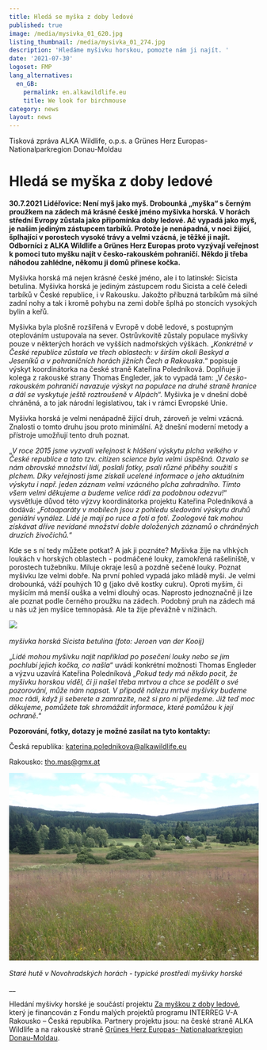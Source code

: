 ```yaml
---
title: Hledá se myška z doby ledové
published: true
image: /media/mysivka_01_620.jpg
listing_thumbnail: /media/mysivka_01_274.jpg
description: 'Hledáme myšivku horskou, pomozte nám ji najít. '
date: '2021-07-30'
logoset: FMP
lang_alternatives:
  en_GB:
    permalink: en.alkawildlife.eu
    title: We look for birchmouse
category: news
layout: news
---
```

Tisková zpráva ALKA Wildlife, o.p.s. a Grünes Herz Europas- Nationalparkregion Donau-Moldau

# Hledá se myška z doby ledové

**30.7.2021 Lidéřovice: Není myš jako myš. Drobounká „myška“ s černým proužkem na zádech má krásné české jméno myšivka horská. V horách střední Evropy zůstala jako připomínka doby ledové. Ač vypadá jako myš, je našim jediným zástupcem tarbíků. Protože je nenápadná, v noci žijící, šplhající v porostech vysoké trávy a velmi vzácná, je těžké ji najít. Odborníci z ALKA Wildlife a Grünes Herz Europas proto vyzývají veřejnost k pomoci tuto myšku najít v česko-rakouském pohraničí. Někdo ji třeba náhodou zahlédne, někomu ji domů přinese kočka.** 

Myšivka horská má nejen krásné české jméno, ale i to latinské: Sicista betulina. Myšivka horská je jediným zástupcem rodu Sicista a celé čeledi tarbíků v České republice, i v Rakousku. Jakožto příbuzná tarbíkům má silné zadní nohy a tak i kromě pohybu na zemi dobře šplhá po stoncích vysokých bylin a keřů. 

Myšivka byla plošně rozšířená v Evropě v době ledové, s postupným oteplováním ustupovala na sever. Ostrůvkovitě zůstaly populace myšivky pouze v některých horách ve vyšších nadmořských výškách. „_Konkrétně v České republice zůstala ve třech oblastech: v širším okolí Beskyd a Jeseníků a v pohraničních horách jižních Čech a Rakouska._“ popisuje  výskyt koordinátorka na české straně Kateřina Poledníková. Doplňuje ji kolega z rakouské strany Thomas Engleder, jak to vypadá tam: „V _česko-rakouském pohraničí navazuje výskyt na populace na druhé straně hranice a dál se vyskytuje ještě roztroušeně v Alpách_“.  Myšivka je v dnešní době chráněná, a to jak národní legislativou, tak i v rámci Evropské Unie.

Myšivka horská je velmi nenápadně žijící druh, zároveň je velmi vzácná. Znalosti o tomto druhu jsou proto minimální. Až dnešní moderní metody a přístroje umožňují tento druh poznat. 

„_V roce 2015 jsme vyzvali veřejnost k hlášení výskytu plcha velkého v České republice a tato tzv. citizen science byla velmi úspěšná. Ozvalo se nám obrovské množství lidí, poslali fotky, psali různé příběhy soužití s plchem. Díky veřejnosti jsme získali ucelené informace o jeho aktuálním výskytu i např. jeden záznam velmi vzácného plcha zahradního. Tímto všem velmi děkujeme a budeme velice rádi za podobnou odezvu!_“ vysvětluje  důvod této výzvy koordinátorka projektu Kateřina Poledníková a dodává: „_Fotoaparáty v mobilech jsou z pohledu sledování výskytu druhů geniální vynález. Lidé je mají po ruce a fotí a fotí. Zoologové tak mohou získávat dříve nevídané množství dobře doložených záznamů o chráněných druzích živočichů._“ 

Kde se s ní tedy můžete potkat? A jak ji poznáte? Myšivka žije na vlhkých loukách v horských oblastech - podmáčené louky, zamokřená rašeliniště, v porostech tužebníku. Miluje okraje lesů a pozdně sečené louky. Poznat myšivku lze velmi dobře. Na první pohled vypadá jako mládě myši. Je velmi drobounká, váží pouhých 10 g (jako dvě kostky cukru). Oproti myším, či myšicím má menší ouška a velmi dlouhý ocas. Naprosto jednoznačně ji lze ale poznat podle černého proužku na zádech. Podobný pruh na zádech má u nás už jen myšice temnopásá. Ale ta žije převážně v nížinách. 

![](/media/myšivka_6_620.jpg)

_myšivka horská Sicista betulina (foto: Jeroen van der Kooij)_

„_Lidé mohou myšivku najít například po posečení louky nebo se jim pochlubí jejich kočka, co našla_“ uvádí konkrétní možnosti Thomas Engleder a výzvu uzavírá Kateřina Poledníková „_Pokud tedy má někdo pocit, že myšivku horskou viděl, či ji našel třeba mrtvou a chce se podělit o své pozorování, může nám napsat. V případě nálezu mrtvé myšivky budeme moc rádi, když ji seberete a zamrazíte, než si pro ni přijedeme. Již teď moc děkujeme, pomůžete tak shromáždit informace, které pomůžou k její ochraně_.“ 

**Pozorování, fotky, dotazy je možné zasílat na tyto kontakty:** 

Česká republika: katerina.polednikova@alkawildlife.eu 

Rakousko: tho.mas@gmx.at 

![](/media/stare_hute_620.jpg)

_Staré hutě v Novohradských horách - typické prostředí myšivky horské_

__

Hledání myšivky horské je součástí projektu [Za myškou z doby ledové](/projects/za-my%C5%A1kou-z-doby-ledov%C3%A9), který je financován z Fondu malých projektů programu INTERREG V-A Rakousko – Česká republika. Partnery projektu jsou: na české straně ALKA Wildlife a na rakouské straně [Grünes Herz Europas- Nationalparkregion Donau-Moldau](http://gruenesherz.boehmerwaldnatur.at/index.htm).
